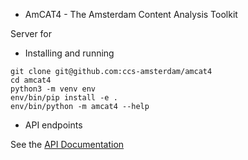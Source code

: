 * AmCAT4 - The Amsterdam Content Analysis Toolkit

Server for 

* Installing and running

```
git clone git@github.com:ccs-amsterdam/amcat4
cd amcat4
python3 -m venv env
env/bin/pip install -e .
env/bin/python -m amcat4 --help
```

* API endpoints

See the [API Documentation](apidoc.md)

